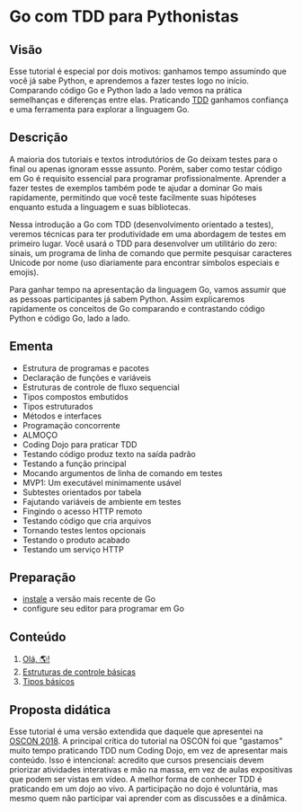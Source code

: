 # Go com TDD para Pythonistas

## Visão

Esse tutorial é especial por dois motivos: ganhamos tempo assumindo que você já sabe Python, e aprendemos a fazer testes logo no início. Comparando código Go e Python lado a lado vemos na prática semelhanças e diferenças entre elas. Praticando [TDD](http://tdd.caelum.com.br/) ganhamos confiança e uma ferramenta para explorar a linguagem Go.


## Descrição

A maioria dos tutoriais e textos introdutórios de Go deixam testes para o final ou apenas ignoram essse assunto. Porém, saber como testar código em Go é requisito essencial para programar profissionalmente. Aprender a fazer testes de exemplos também pode te ajudar a dominar Go mais rapidamente, permitindo que você teste facilmente suas hipóteses enquanto estuda a linguagem e suas bibliotecas.

Nessa introdução a Go com TDD (desenvolvimento orientado a testes), veremos técnicas para ter produtividade em uma abordagem de testes em primeiro lugar. Você usará o TDD para desenvolver um utilitário do zero: sinais, um programa de linha de comando que permite pesquisar caracteres Unicode por nome (uso diariamente para encontrar símbolos especiais e emojis).

Para ganhar tempo na apresentação da linguagem Go, vamos assumir que as pessoas participantes já sabem Python. Assim explicaremos rapidamente os conceitos de Go comparando e contrastando código Python e código Go, lado a lado.


## Ementa

- Estrutura de programas e pacotes
- Declaração de funções e variáveis
- Estruturas de controle de fluxo sequencial
- Tipos compostos embutidos
- Tipos estruturados
- Métodos e interfaces
- Programação concorrente
- ALMOÇO
- Coding Dojo para praticar TDD
- Testando código produz texto na saída padrão
- Testando a função principal
- Mocando argumentos de linha de comando em testes
- MVP1: Um executável minimamente usável
- Subtestes orientados por tabela
- Fajutando variáveis ​​de ambiente em testes
- Fingindo o acesso HTTP remoto
- Testando código que cria arquivos
- Tornando testes lentos opcionais
- Testando o produto acabado
- Testando um serviço HTTP




## Preparação

- [instale](https://golang.org/doc/install) a versão mais recente de Go
- configure seu editor para programar em Go

## Conteúdo

1. [Olá, 🌎!](01-hello)
2. [Estruturas de controle básicas](02-controle)
3. [Tipos básicos](03-basicos)

## Proposta didática

Esse tutorial é uma versão extendida que daquele que apresentei na [OSCON 2018](https://conferences.oreilly.com/oscon/oscon-or-2018/public/schedule/detail/67124). A principal crítica do tutorial na OSCON foi que "gastamos" muito tempo praticando TDD num Coding Dojo, em vez de apresentar mais conteúdo. Isso é intencional: acredito que cursos presenciais devem priorizar atividades interativas e mão na massa, em vez de aulas expositivas que podem ser vistas em vídeo. A melhor forma de conhecer TDD é praticando em um dojo ao vivo. A participação no dojo é voluntária, mas mesmo quem não participar vai aprender com as discussões e a dinâmica.


